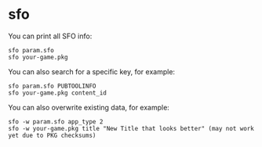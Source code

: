 # sfo

You can print all SFO info:

    sfo param.sfo
    sfo your-game.pkg

You can also search for a specific key, for example:

    sfo param.sfo PUBTOOLINFO
    sfo your-game.pkg content_id

You can also overwrite existing data, for example:

    sfo -w param.sfo app_type 2
    sfo -w your-game.pkg title "New Title that looks better" (may not work yet due to PKG checksums)
